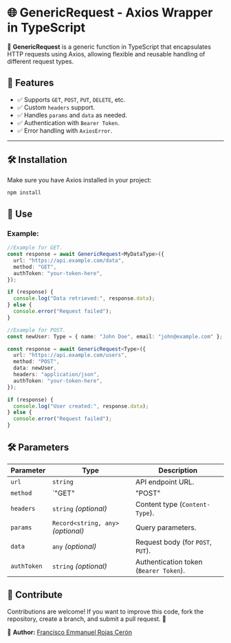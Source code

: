 # 🌐 GenericRequest - Axios Wrapper in TypeScript

🚀 **GenericRequest** is a generic function in TypeScript that encapsulates HTTP requests using Axios, allowing flexible and reusable handling of different request types.

## 📌 Features
- ✅ Supports `GET`, `POST`, `PUT`, `DELETE`, etc.
- ✅ Custom `headers` support.
- ✅ Handles `params` and `data` as needed.
- ✅ Authentication with `Bearer Token`.
- ✅ Error handling with `AxiosError`.

---

## 🛠️ Installation

Make sure you have Axios installed in your project:

```sh
npm install
```

## 📜 Use

### Example:

```ts
//Example for GET.
const response = await GenericRequest<MyDataType>({
  url: "https://api.example.com/data",
  method: "GET",
  authToken: "your-token-here",
});

if (response) {
  console.log("Data retrieved:", response.data);
} else {
  console.error("Request failed");
}

//Example for POST.
const newUser: Type = { name: "John Doe", email: "john@example.com" };

const response = await GenericRequest<Type>({
  url: "https://api.example.com/users",
  method: "POST",
  data: newUser,
  headers: "application/json",
  authToken: "your-token-here",
});

if (response) {
  console.log("User created:", response.data);
} else {
  console.error("Request failed");
}
```

## 🛠️ Parameters

| Parameter  | Type                          | Description                            |
|------------|------------------------------|----------------------------------------|
| `url`      | `string`                      | API endpoint URL.                      |
| `method`   | `"GET" | "POST" | "PUT" | "DELETE"` | HTTP request method.           |
| `headers`  | `string` *(optional)*         | Content type (`Content-Type`).         |
| `params`   | `Record<string, any>` *(optional)* | Query parameters.                  |
| `data`     | `any` *(optional)*            | Request body (for `POST`, `PUT`).      |
| `authToken`| `string` *(optional)*         | Authentication token (`Bearer Token`). |

## 🎯 Contribute

Contributions are welcome! If you want to improve this code, fork the repository, create a branch, and submit a pull request. 🚀  

📌 **Author:** [Francisco Emmanuel Rojas Cerón](mailto:erojas@ozelot.it)